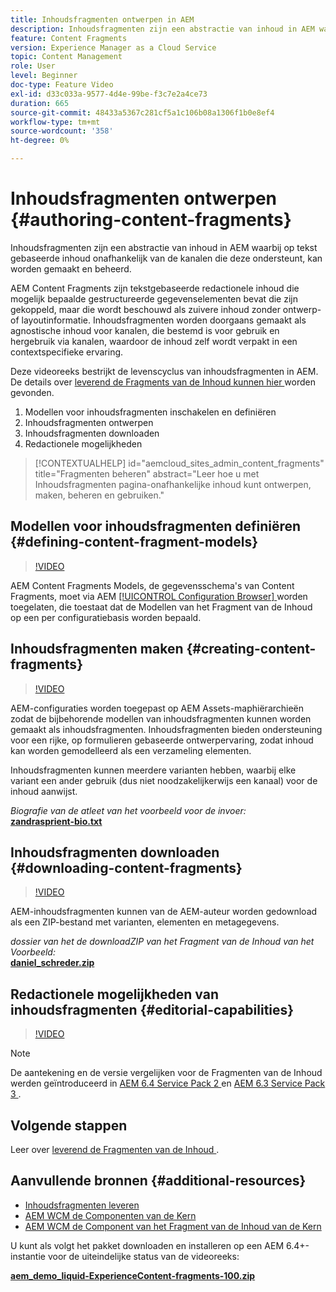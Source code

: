 ```yaml
---
title: Inhoudsfragmenten ontwerpen in AEM
description: Inhoudsfragmenten zijn een abstractie van inhoud in AEM waarbij op tekst gebaseerde inhoud onafhankelijk van de kanalen die deze ondersteunt, kan worden gemaakt en beheerd.
feature: Content Fragments
version: Experience Manager as a Cloud Service
topic: Content Management
role: User
level: Beginner
doc-type: Feature Video
exl-id: d33c033a-9577-4d4e-99be-f3c7e2a4ce73
duration: 665
source-git-commit: 48433a5367c281cf5a1c106b08a1306f1b0e8ef4
workflow-type: tm+mt
source-wordcount: '358'
ht-degree: 0%

---
```


# Inhoudsfragmenten ontwerpen {#authoring-content-fragments}

Inhoudsfragmenten zijn een abstractie van inhoud in AEM waarbij op tekst gebaseerde inhoud onafhankelijk van de kanalen die deze ondersteunt, kan worden gemaakt en beheerd.

AEM Content Fragments zijn tekstgebaseerde redactionele inhoud die mogelijk bepaalde gestructureerde gegevenselementen bevat die zijn gekoppeld, maar die wordt beschouwd als zuivere inhoud zonder ontwerp- of layoutinformatie. Inhoudsfragmenten worden doorgaans gemaakt als agnostische inhoud voor kanalen, die bestemd is voor gebruik en hergebruik via kanalen, waardoor de inhoud zelf wordt verpakt in een contextspecifieke ervaring.

Deze videoreeks bestrijkt de levenscyclus van inhoudsfragmenten in AEM. De details over [ leverend de Fragments van de Inhoud kunnen hier ](content-fragments-delivery-feature-video-use.md) worden gevonden.

1. Modellen voor inhoudsfragmenten inschakelen en definiëren
2. Inhoudsfragmenten ontwerpen
3. Inhoudsfragmenten downloaden
4. Redactionele mogelijkheden

>[!CONTEXTUALHELP]
>id="aemcloud_sites_admin_content_fragments"
>title="Fragmenten beheren"
>abstract="Leer hoe u met Inhoudsfragmenten pagina-onafhankelijke inhoud kunt ontwerpen, maken, beheren en gebruiken."

## Modellen voor inhoudsfragmenten definiëren {#defining-content-fragment-models}

>[!VIDEO](https://video.tv.adobe.com/v/22452?quality=12&learn=on)

AEM Content Fragments Models, de gegevensschema&#39;s van Content Fragments, moet via AEM [[!UICONTROL Configuration Browser] ](https://experienceleague.adobe.com/docs/experience-manager-cloud-service/implementing/developing/configurations.html?lang=nl-NL) worden toegelaten, die toestaat dat de Modellen van het Fragment van de Inhoud op een per configuratiebasis worden bepaald.

## Inhoudsfragmenten maken {#creating-content-fragments}

>[!VIDEO](https://video.tv.adobe.com/v/22451?quality=12&learn=on)

AEM-configuraties worden toegepast op AEM Assets-maphiërarchieën zodat de bijbehorende modellen van inhoudsfragmenten kunnen worden gemaakt als inhoudsfragmenten. Inhoudsfragmenten bieden ondersteuning voor een rijke, op formulieren gebaseerde ontwerpervaring, zodat inhoud kan worden gemodelleerd als een verzameling elementen.

Inhoudsfragmenten kunnen meerdere varianten hebben, waarbij elke variant een ander gebruik (dus niet noodzakelijkerwijs een kanaal) voor de inhoud aanwijst.

*Biografie van de atleet van het voorbeeld voor de invoer:*\
**[zandrasprient-bio.txt](assets/sandra-sprient-bio.txt)**

## Inhoudsfragmenten downloaden {#downloading-content-fragments}

>[!VIDEO](https://video.tv.adobe.com/v/22450?quality=12&learn=on)

AEM-inhoudsfragmenten kunnen van de AEM-auteur worden gedownload als een ZIP-bestand met varianten, elementen en metagegevens.

*dossier van het de downloadZIP van het Fragment van de Inhoud van het Voorbeeld:*\
**[daniel_schreder.zip](assets/daniel_schreder.zip)**

## Redactionele mogelijkheden van inhoudsfragmenten {#editorial-capabilities}

>[!VIDEO](https://video.tv.adobe.com/v/25891?quality=12&learn=on)

>[!NOTE]
>
> De aantekening en de versie vergelijken voor de Fragmenten van de Inhoud werden geïntroduceerd in [ AEM 6.4 Service Pack 2 ](https://helpx.adobe.com/nl/experience-manager/aem-releases-updates.html) en [ AEM 6.3 Service Pack 3 ](https://helpx.adobe.com/nl/experience-manager/6-3/release-notes/sp3-release-notes.html).

## Volgende stappen

Leer over [ leverend de Fragmenten van de Inhoud ](content-fragments-delivery-feature-video-use.md).

## Aanvullende bronnen {#additional-resources}

* [Inhoudsfragmenten leveren](content-fragments-delivery-feature-video-use.md)
* [ AEM WCM de Componenten van de Kern ](https://experienceleague.adobe.com/docs/experience-manager-core-components/using/introduction.html?lang=nl-NL)
* [ AEM WCM de Component van het Fragment van de Inhoud van de Kern ](https://experienceleague.adobe.com/docs/experience-manager-core-components/using/components/content-fragment-component.html?lang=nl-NL)

U kunt als volgt het pakket downloaden en installeren op een AEM 6.4+-instantie voor de uiteindelijke status van de videoreeks:

**[aem_demo_liquid-ExperienceContent-fragments-100.zip](assets/aem_demo_fluid-experiencescontent-fragments-100.zip)**
